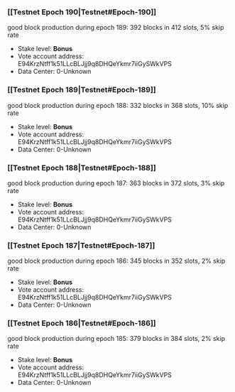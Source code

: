 ### [[Testnet Epoch 190|Testnet#Epoch-190]]
good block production during epoch 189: 392 blocks in 412 slots, 5% skip rate
* Stake level: **Bonus** 
* Vote account address: E94KrzNtff1k51LLcBLJjj9q8DHQeYkmr7iiGySWkVPS
* Data Center: 0-Unknown
### [[Testnet Epoch 189|Testnet#Epoch-189]]
good block production during epoch 188: 332 blocks in 368 slots, 10% skip rate
* Stake level: **Bonus** 
* Vote account address: E94KrzNtff1k51LLcBLJjj9q8DHQeYkmr7iiGySWkVPS
* Data Center: 0-Unknown
### [[Testnet Epoch 188|Testnet#Epoch-188]]
good block production during epoch 187: 363 blocks in 372 slots, 3% skip rate
* Stake level: **Bonus** 
* Vote account address: E94KrzNtff1k51LLcBLJjj9q8DHQeYkmr7iiGySWkVPS
* Data Center: 0-Unknown
### [[Testnet Epoch 187|Testnet#Epoch-187]]
good block production during epoch 186: 345 blocks in 352 slots, 2% skip rate
* Stake level: **Bonus** 
* Vote account address: E94KrzNtff1k51LLcBLJjj9q8DHQeYkmr7iiGySWkVPS
* Data Center: 0-Unknown
### [[Testnet Epoch 186|Testnet#Epoch-186]]
good block production during epoch 185: 379 blocks in 384 slots, 2% skip rate
* Stake level: **Bonus** 
* Vote account address: E94KrzNtff1k51LLcBLJjj9q8DHQeYkmr7iiGySWkVPS
* Data Center: 0-Unknown